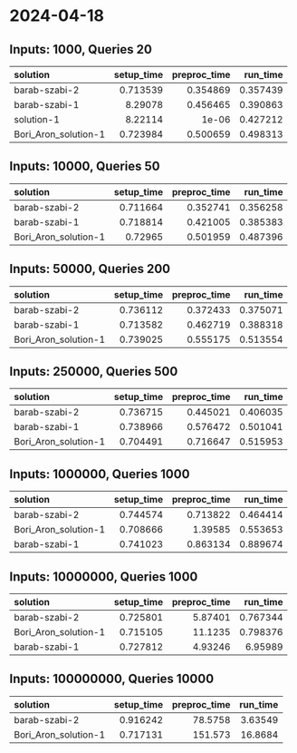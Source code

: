 # 2024-04-18

## Inputs: 1000, Queries 20

| solution             |   setup_time |   preproc_time |   run_time |
|:---------------------|-------------:|---------------:|-----------:|
| barab-szabi-2        |     0.713539 |       0.354869 |   0.357439 |
| barab-szabi-1        |     8.29078  |       0.456465 |   0.390863 |
| solution-1           |     8.22114  |       1e-06    |   0.427212 |
| Bori_Aron_solution-1 |     0.723984 |       0.500659 |   0.498313 |

## Inputs: 10000, Queries 50

| solution             |   setup_time |   preproc_time |   run_time |
|:---------------------|-------------:|---------------:|-----------:|
| barab-szabi-2        |     0.711664 |       0.352741 |   0.356258 |
| barab-szabi-1        |     0.718814 |       0.421005 |   0.385383 |
| Bori_Aron_solution-1 |     0.72965  |       0.501959 |   0.487396 |

## Inputs: 50000, Queries 200

| solution             |   setup_time |   preproc_time |   run_time |
|:---------------------|-------------:|---------------:|-----------:|
| barab-szabi-2        |     0.736112 |       0.372433 |   0.375071 |
| barab-szabi-1        |     0.713582 |       0.462719 |   0.388318 |
| Bori_Aron_solution-1 |     0.739025 |       0.555175 |   0.513554 |

## Inputs: 250000, Queries 500

| solution             |   setup_time |   preproc_time |   run_time |
|:---------------------|-------------:|---------------:|-----------:|
| barab-szabi-2        |     0.736715 |       0.445021 |   0.406035 |
| barab-szabi-1        |     0.738966 |       0.576472 |   0.501041 |
| Bori_Aron_solution-1 |     0.704491 |       0.716647 |   0.515953 |

## Inputs: 1000000, Queries 1000

| solution             |   setup_time |   preproc_time |   run_time |
|:---------------------|-------------:|---------------:|-----------:|
| barab-szabi-2        |     0.744574 |       0.713822 |   0.464414 |
| Bori_Aron_solution-1 |     0.708666 |       1.39585  |   0.553653 |
| barab-szabi-1        |     0.741023 |       0.863134 |   0.889674 |

## Inputs: 10000000, Queries 1000

| solution             |   setup_time |   preproc_time |   run_time |
|:---------------------|-------------:|---------------:|-----------:|
| barab-szabi-2        |     0.725801 |        5.87401 |   0.767344 |
| Bori_Aron_solution-1 |     0.715105 |       11.1235  |   0.798376 |
| barab-szabi-1        |     0.727812 |        4.93246 |   6.95989  |

## Inputs: 100000000, Queries 10000

| solution             |   setup_time |   preproc_time |   run_time |
|:---------------------|-------------:|---------------:|-----------:|
| barab-szabi-2        |     0.916242 |        78.5758 |    3.63549 |
| Bori_Aron_solution-1 |     0.717131 |       151.573  |   16.8684  |